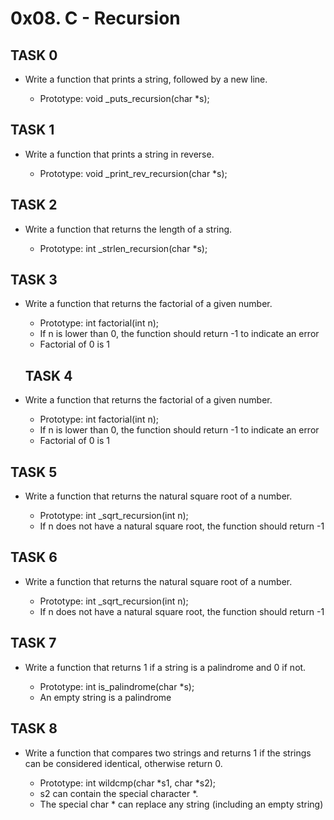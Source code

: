# 0x08. C - Recursion
##     TASK 0
- Write a function that prints a string, followed by a new line.

     - Prototype: void _puts_recursion(char *s);

##     TASK 1
- Write a function that prints a string in reverse.

     - Prototype: void _print_rev_recursion(char *s);

##     TASK 2
- Write a function that returns the length of a string.

     - Prototype: int _strlen_recursion(char *s);

##     TASK 3
- Write a function that returns the factorial of a given number.

     - Prototype: int factorial(int n);
     - If n is lower than 0, the function should return -1 to indicate an error
     - Factorial of 0 is 1
     
     ##     TASK 4
- Write a function that returns the factorial of a given number.

     - Prototype: int factorial(int n);
     - If n is lower than 0, the function should return -1 to indicate an error
     - Factorial of 0 is 1

##     TASK 5
- Write a function that returns the natural square root of a number.

     - Prototype: int _sqrt_recursion(int n);
     - If n does not have a natural square root, the function should return -1

##     TASK 6
- Write a function that returns the natural square root of a number.

    - Prototype: int _sqrt_recursion(int n);
    - If n does not have a natural square root, the function should return -1

##     TASK 7
- Write a function that returns 1 if a string is a palindrome and 0 if not.
 
     - Prototype: int is_palindrome(char *s);
     - An empty string is a palindrome

##     TASK 8
- Write a function that compares two strings and returns 1 if the strings can be considered identical, otherwise return 0.

     - Prototype: int wildcmp(char *s1, char *s2);
     - s2 can contain the special character *.
     - The special char * can replace any string (including an empty string)
